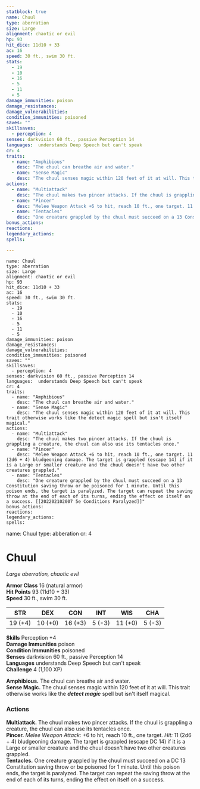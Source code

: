 ```yaml
---
statblock: true
name: Chuul
type: aberration
size: Large
alignment: chaotic or evil
hp: 93
hit_dice: 11d10 + 33
ac: 16
speed: 30 ft., swim 30 ft.
stats: 
  - 19
  - 10
  - 16
  - 5
  - 11
  - 5
damage_immunities: poison
damage_resistances: 
damage_vulnerabilities: 
condition_immunities: poisoned
saves: ""
skillsaves:
  - perception: 4
senses: darkvision 60 ft., passive Perception 14
languages:  understands Deep Speech but can't speak
cr: 4
traits:
  - name: "Amphibious"
    desc: "The chuul can breathe air and water."
  - name: "Sense Magic"
    desc: "The chuul senses magic within 120 feet of it at will. This trait otherwise works like the detect magic spell but isn't itself magical."
actions:
  - name: "Multiattack"
    desc: "The chuul makes two pincer attacks. If the chuul is grappling a creature, the chuul can also use its tentacles once."
  - name: "Pincer"
    desc: "Melee Weapon Attack +6 to hit, reach 10 ft., one target. 11 (2d6 + 4) bludgeoning damage. The target is grappled (escape 14) if it is a Large or smaller creature and the chuul doesn't have two other creatures grappled."
  - name: "Tentacles"
    desc: "One creature grappled by the chuul must succeed on a 13 Constitution saving throw or be poisoned for 1 minute. Until this poison ends, the target is paralyzed. The target can repeat the saving throw at the end of each of its turns, ending the effect on itself on a success."
bonus_actions:
reactions:
legendary_actions:
spells:

---
```

```statblock
name: Chuul
type: aberration
size: Large
alignment: chaotic or evil
hp: 93
hit_dice: 11d10 + 33
ac: 16
speed: 30 ft., swim 30 ft.
stats: 
  - 19
  - 10
  - 16
  - 5
  - 11
  - 5
damage_immunities: poison
damage_resistances: 
damage_vulnerabilities: 
condition_immunities: poisoned
saves: ""
skillsaves:
  - perception: 4
senses: darkvision 60 ft., passive Perception 14
languages:  understands Deep Speech but can't speak
cr: 4
traits:
  - name: "Amphibious"
    desc: "The chuul can breathe air and water."
  - name: "Sense Magic"
    desc: "The chuul senses magic within 120 feet of it at will. This trait otherwise works like the detect magic spell but isn't itself magical."
actions:
  - name: "Multiattack"
    desc: "The chuul makes two pincer attacks. If the chuul is grappling a creature, the chuul can also use its tentacles once."
  - name: "Pincer"
    desc: "Melee Weapon Attack +6 to hit, reach 10 ft., one target. 11 (2d6 + 4) bludgeoning damage. The target is grappled (escape 14) if it is a Large or smaller creature and the chuul doesn't have two other creatures grappled."
  - name: "Tentacles"
    desc: "One creature grappled by the chuul must succeed on a 13 Constitution saving throw or be poisoned for 1 minute. Until this poison ends, the target is paralyzed. The target can repeat the saving throw at the end of each of its turns, ending the effect on itself on a success. [[202202102007 5e Conditions Paralyzed]]"
bonus_actions:
reactions:
legendary_actions:
spells:

```



name: Chuul
type: abberation
cr: 4

# Chuul 
_Large aberration, chaotic evil_


**Armor Class** 16 (natural armor)    
**Hit Points** 93 (11d10 + 33)    
**Speed** 30 ft., swim 30 ft. 

| STR      | DEX     | CON      | INT     | WIS     | CHA     |
|----------|---------|----------|---------|---------|---------|
| 19 (+4)  | 10 (+0) | 16 (+3)  | 5 (-3)  | 11 (+0) | 5 (-3)  |

**Skills** Perception +4    
**Damage Immunities** poison    
**Condition Immunities** poisoned    
**Senses** darkvision 60 ft., passive Perception 14    
**Languages** understands Deep Speech but can't speak    
**Challenge** 4 (1,100 XP) 

**Amphibious.** The chuul can breathe air and water.    
**Sense Magic.** The chuul senses magic within 120 feet of it at will. This trait otherwise works like the **_detect magic_** spell but isn't itself magical. 

### Actions 
**Multiattack.** The chuul makes two pincer attacks. If the chuul is grappling a creature, the chuul can also use its tentacles once.    
**Pincer.** _Melee Weapon Attack:_ +6 to hit, reach 10 ft., one target. _Hit:_ 11 (2d6 + 4) bludgeoning damage. The target is grappled (escape DC 14) if it is a Large or smaller creature and the chuul doesn't have two other creatures grappled.    
**Tentacles.** One creature grappled by the chuul must succeed on a DC 13 Constitution saving throw or be poisoned for 1 minute. Until this poison ends, the target is paralyzed. The target can repeat the saving throw at the end of each of its turns, ending the effect on itself on a success.

